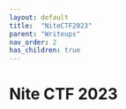 ```yaml
---
layout: default
title:  "NiteCTF2023"
parent: "Writeups"
nav_order: 2
has_children: true
---
```


# Nite CTF 2023